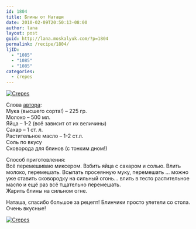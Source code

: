 ```yaml
---
id: 1804
title: Блины от Наташи
date: 2010-02-09T20:50:13-08:00
author: lana
layout: post
guid: http://lana.moskalyuk.com/?p=1804
permalink: /recipe/1804/
ljID:
  - "1085"
  - "1085"
  - "1085"
categories:
  - crepes
---
```

<a class="flickr-image alignnone" title="Crepes" href="http://www.flickr.com/photos/67405678@N00/4344656337/" target="_blank"><img src="http://farm5.static.flickr.com/4034/4344656337_dfeee317f4.jpg" alt="Crepes" /></a>

Слова [автора](http://neupokoeva-n.livejournal.com/37334.html#cutid1):  
Мука (высшего сорта!) – 225 гр.  
Молоко – 500 мл.  
Яйца – 1-2 (всё зависит от их величины)  
Сахар – 1 ст. л.  
Растительное масло – 1-2 ст.л.  
Соль по вкусу  
Сковорода для блинов (с тонким дном!)

Способ приготовления:  
Всё перемешиваю миксером. Взбить яйца с сахаром и солью. Влить молоко, перемешать. Всыпать просеянную муку, перемешать … можно уже ставить сковородку на сильный огонь… влить в тесто растительное масло и ещё раз всё тщательно перемешать.  
Жарить блины на сильном огне.

Наташа, спасибо большое за рецепт! Блинчики просто улетели со стола. Очень вкусные!

<a class="flickr-image alignnone" title="Crepes" href="http://www.flickr.com/photos/67405678@N00/4344654015/" target="_blank"><img src="http://farm5.static.flickr.com/4050/4344654015_31df18cfaa.jpg" alt="Crepes" /></a>